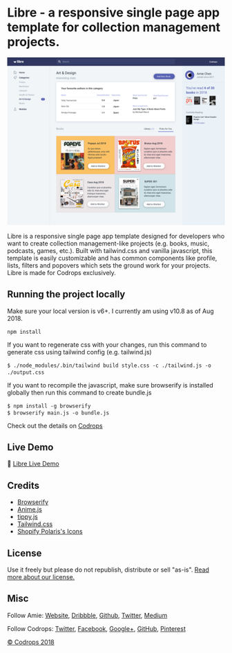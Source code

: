 # Libre - a responsive single page app template for collection management projects.

![Libre Screenshot](./screenshot.png)

Libre is a responsive single page app template designed for developers who want to create collection management-like projects (e.g. books, music, podcasts, games, etc.). Built with tailwind.css and vanilla javascript, this template is easily customizable and has common components like profile, lists, filters and popovers which sets the ground work for your projects. Libre is made for Codrops exclusively.

## Running the project locally
Make sure your local version is v6+. I currently am using v10.8 as of Aug 2018.
```
npm install
```

If you want to regenerate css with your changes, run this command to generate css using tailwind config (e.g. tailwind.js)
```
$ ./node_modules/.bin/tailwind build style.css -c ./tailwind.js -o ./output.css
```

If you want to recompile the javascript, make sure browserify is installed globally then run this command to create bundle.js
```
$ npm install -g browserify
$ browserify main.js -o bundle.js
```

Check out the details on [Codrops](https://tympanus.net/codrops/2018/09/16/freebie-libre-web-app-template/)

## Live Demo
👋 [Libre Live Demo](https://tympanus.net/Freebies/libre/)

## Credits
- [Browserify](http://browserify.org/)
- [Anime.js](http://animejs.com/)
- [tippy.js](https://atomiks.github.io/tippyjs/)
- [Tailwind.css](https://tailwindcss.com/)
- [Shopify Polaris's Icons](https://polaris.shopify.com/)

## License
Use it freely but please do not republish, distribute or sell "as-is". [Read more about our license.](http://tympanus.net/codrops/licensing/)

## Misc

Follow Amie: [Website](https://www.amie-chen.com/), [Dribbble](http://www.dribbble.com/hyperyolo), [Github](https://github.com/amiechen), [Twitter](https://twitter.com/hyper_yolo), [Medium](https://medium.com/@hyperyolo)

Follow Codrops: [Twitter](http://www.twitter.com/codrops), [Facebook](http://www.facebook.com/pages/Codrops/159107397912), [Google+](https://plus.google.com/101095823814290637419), [GitHub](https://github.com/codrops), [Pinterest](http://www.pinterest.com/codrops/)

[© Codrops 2018](http://www.codrops.com)